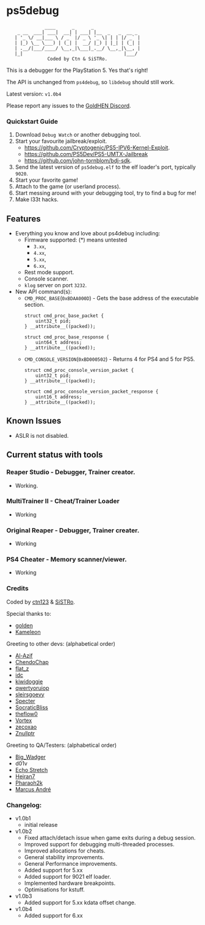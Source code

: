 # ps5debug
```
              ____      _      _
    _ __  ___| ___|  __| | ___| |__  _   _  __ _
   | '_ \/ __|___ \ / _` |/ _ \ '_ \| | | |/ _` |
   | |_) \__ \___) | (_| |  __/ |_) | |_| | (_| |
   | .__/|___/____/ \__,_|\___|_.__/ \__,_|\__, |
   |_|                                     |___/
               Coded by Ctn & SiSTRo.

```

This is a debugger for the PlayStation 5. Yes that's right!

The API is unchanged from `ps4debug`, so `libdebug` should still work.

Latest version: `v1.0b4`

Please report any issues to the [GoldHEN Discord](https://discord.gg/pR5NTEVBGt).

### Quickstart Guide
1. Download `Debug Watch` or another debugging tool.
1. Start your favourite jailbreak/exploit.
   - https://github.com/Cryptogenic/PS5-IPV6-Kernel-Exploit.
   - https://github.com/PS5Dev/PS5-UMTX-Jailbreak
   - https://github.com/john-tornblom/bdj-sdk.
1. Send the latest version of `ps5debug.elf` to the elf loader's port, typically `9020`.
1. Start your favorite game!
1. Attach to the game (or userland process).
1. Start messing around with your debugging tool, try to find a bug for me!
1. Make l33t hacks.

## Features

- Everything you know and love about ps4debug including:
  - Firmware supported: (*) means untested
    - `3.xx`,
    - `4.xx`,
    - `5.xx`,
    - `6.xx`,
  - Rest mode support.
  - Console scanner.
  - `klog` server on port `3232`.
- New API command(s):
  - `CMD_PROC_BASE`(`0xBDAA000D`) - Gets the base address of the executable section.
    ```
    struct cmd_proc_base_packet {
        uint32_t pid;
    } __attribute__((packed));

    struct cmd_proc_base_response {
        uint64_t address;
    } __attribute__((packed));
    ```
  - `CMD_CONSOLE_VERSION`(`0xBD000502`) - Returns 4 for PS4 and 5 for PS5.
    ```
    struct cmd_proc_console_version_packet {
        uint32_t pid;
    } __attribute__((packed));

    struct cmd_proc_console_version_packet_response {
        uint16_t address;
    } __attribute__((packed));
    ```

## Known Issues

- ASLR is not disabled.


## Current status with tools

### Reaper Studio - Debugger, Trainer creator.
- Working.

### MultiTrainer II - Cheat/Trainer Loader
- Working

### Original Reaper - Debugger, Trainer creater.
- Working

### PS4 Cheater - Memory scanner/viewer.
- Working

### Credits

Coded by [ctn123](https://github.com/ctn123) & [SiSTRo](https://github.com/SiSTR0).

Special thanks to:
- [golden](https://github.com/jogolden)
- [Kameleon](https://github.com/kmeps4)

Greeting to other devs: (alphabetical order)
- [Al-Azif](https://github.com/Al-Azif)
- [ChendoChap](https://github.com/ChendoChap)
- [flat_z](https://github.com/flatz)
- [idc](https://github.com/idc)
- [kiwidoggie](https://github.com/kiwidoggie)
- [qwertyoruiop](https://twitter.com/qwertyoruiopz)
- [sleirsgoevy](https://github.com/sleirsgoevy)
- [Specter](https://github.com/Cryptogenic)
- [SocraticBliss](https://github.com/SocraticBliss)
- [theflow0](https://github.com/TheOfficialFloW)
- [Vortex](https://github.com/xvortex)
- [zecoxao](https://twitter.com/notzecoxao)
- [Znullptr](https://github.com/dmiller423)

Greeting to QA/Testers: (alphabetical order)
- [Big_Wadger](https://twitter.com/big_wadger)
- d01v
- [Echo Stretch](https://twitter.com/StretchEcho)
- [Hejran7](https://www.youtube.com/@BabaAlloush)
- [Pharaoh2k](https://github.com/Pharaoh2k)
- [Marcus André](https://github.com/marcussacana)

### Changelog:
- v1.0b1
  - initial release
- v1.0b2
  - Fixed attach/detach issue when game exits during a debug session.
  - Improved support for debugging multi-threaded processes.
  - Improved allocations for cheats.
  - General stability improvements.
  - General Performance improvements.
  - Added support for 5.xx
  - Added support for 9021 elf loader.
  - Implemented hardware breakpoints.
  - Optimisations for kstuff.
- v1.0b3
  - Added support for 5.xx kdata offset change.
- v1.0b4
  - Added support for 6.xx
